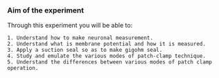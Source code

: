 ### Aim of the experiment

Through this experiment you will be able to:

 

    1. Understand how to make neuronal measurement.
    2. Understand what is membrane potential and how it is measured.
    3. Apply a suction seal so as to make gigohm seal.
    4. Study and emulate the various modes of patch-clamp technique.
    5. Understand the differences between various modes of patch clamp operation.
